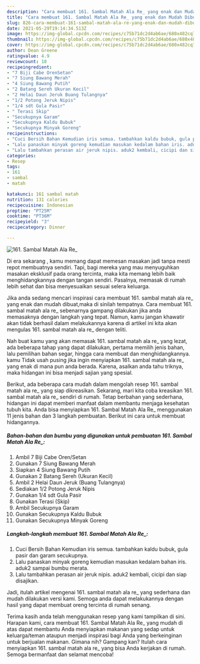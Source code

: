 ```yaml
---
description: "Cara membuat 161. Sambal Matah Ala Re_ yang enak dan Mudah Dibuat"
title: "Cara membuat 161. Sambal Matah Ala Re_ yang enak dan Mudah Dibuat"
slug: 826-cara-membuat-161-sambal-matah-ala-re-yang-enak-dan-mudah-dibuat
date: 2021-05-29T19:14:34.513Z
image: https://img-global.cpcdn.com/recipes/c75b71dc2d4ab6ae/680x482cq70/161-sambal-matah-ala-re_-foto-resep-utama.jpg
thumbnail: https://img-global.cpcdn.com/recipes/c75b71dc2d4ab6ae/680x482cq70/161-sambal-matah-ala-re_-foto-resep-utama.jpg
cover: https://img-global.cpcdn.com/recipes/c75b71dc2d4ab6ae/680x482cq70/161-sambal-matah-ala-re_-foto-resep-utama.jpg
author: Dean Greene
ratingvalue: 4.9
reviewcount: 10
recipeingredient:
- "7 Biji Cabe OrenSetan"
- "7 Siung Bawang Merah"
- "4 Siung Bawang Putih"
- "2 Batang Sereh Ukuran Kecil"
- "2 Helai Daun Jeruk Buang Tulangnya"
- "1/2 Potong Jeruk Nipis"
- "1/4 sdt Gula Pasir"
- " Terasi Skip"
- "Secukupnya Garam"
- "Secukupnya Kaldu Bubuk"
- "Secukupnya Minyak Goreng"
recipeinstructions:
- "Cuci Bersih Bahan Kemudian iris semua. tambahkan kaldu bubuk, gula pasir dan garam secukupnya."
- "Lalu panaskan minyak goreng kemudian masukan kedalam bahan iris. aduk2 sampai bumbu merata."
- "Lalu tambahkan perasan air jeruk nipis. aduk2 kembali, cicipi dan siap disajikan."
categories:
- Resep
tags:
- 161
- sambal
- matah

katakunci: 161 sambal matah 
nutrition: 131 calories
recipecuisine: Indonesian
preptime: "PT25M"
cooktime: "PT36M"
recipeyield: "3"
recipecategory: Dinner

---
```



![161. Sambal Matah Ala Re_](https://img-global.cpcdn.com/recipes/c75b71dc2d4ab6ae/680x482cq70/161-sambal-matah-ala-re_-foto-resep-utama.jpg)

Di era  sekarang , kamu memang dapat memesan masakan jadi tanpa mesti repot membuatnya sendiri. Tapi, bagi mereka yang mau menyuguhkan masakan eksklusif pada orang tercinta, maka kita memang lebih baik menghidangkannya dengan tangan sendiri. Pasalnya, memasak di rumah lebih sehat dan bisa menyesuaikan sesuai selera keluarga.

Jika anda sedang mencari inspirasi cara membuat 161. sambal matah ala re_ yang enak dan mudah dibuat,maka di sinilah tempatnya. Cara membuat 161. sambal matah ala re_  sebenarnya gampang dilakukan jika anda memasaknya dengan langkah yang tepat. Namun, kamu jangan khawatir akan tidak berhasil dalam melakukannya 
karena di artikel ini kita akan mengulas 161. sambal matah ala re_ dengan teliti.  



Nah buat kamu yang akan memasak 161. sambal matah ala re_ yang lezat, ada beberapa tahap yang dapat dilakukan, pertama memilih jenis bahan, lalu pemilihan bahan segar, hingga cara membuat dan menghidangkannya. kamu Tidak usah pusing jika ingin menyiapkan 161. sambal matah ala re_ yang enak di mana pun anda berada. Karena, asalkan anda  tahu triknya, maka hidangan ini bisa menjadi sajian yang spesial.

Berikut, ada beberapa cara mudah dalam mengolah resep 161. sambal matah ala re_ yang siap dikreasikan. Sekarang, mari kita coba kreasikan 161. sambal matah ala re_ sendiri di rumah. Tetap berbahan yang sederhana, hidangan ini dapat memberi manfaat dalam membantu menjaga kesehatan tubuh kita. Anda bisa menyiapkan 161. Sambal Matah Ala Re_ menggunakan 11 jenis bahan dan 3 langkah pembuatan. Berikut ini cara untuk membuat hidangannya.

<!--inarticleads1-->

##### Bahan-bahan dan bumbu yang digunakan untuk pembuatan 161. Sambal Matah Ala Re_:

1. Ambil 7 Biji Cabe Oren/Setan
1. Gunakan 7 Siung Bawang Merah
1. Siapkan 4 Siung Bawang Putih
1. Gunakan 2 Batang Sereh (Ukuran Kecil)
1. Ambil 2 Helai Daun Jeruk (Buang Tulangnya)
1. Sediakan 1/2 Potong Jeruk Nipis
1. Gunakan 1/4 sdt Gula Pasir
1. Gunakan  Terasi (Skip)
1. Ambil Secukupnya Garam
1. Gunakan Secukupnya Kaldu Bubuk
1. Gunakan Secukupnya Minyak Goreng




<!--inarticleads2-->

##### Langkah-langkah membuat 161. Sambal Matah Ala Re_:

1. Cuci Bersih Bahan Kemudian iris semua. tambahkan kaldu bubuk, gula pasir dan garam secukupnya.
1. Lalu panaskan minyak goreng kemudian masukan kedalam bahan iris. aduk2 sampai bumbu merata.
1. Lalu tambahkan perasan air jeruk nipis. aduk2 kembali, cicipi dan siap disajikan.




Jadi, itulah artikel mengenai  161. sambal matah ala re_  yang sederhana dan mudah dilakukan versi kami. Semoga anda dapat melakukannya dengan hasil yang dapat membuat oreng tercinta di rumah senang. 

Terima kasih anda telah menggunakan resep yang kami tampilkan di sini. Harapan kami, cara membuat  161. Sambal Matah Ala Re_ yang mudah di atas dapat membantu Anda menyiapkan makanan yang sedap untuk keluarga/teman ataupun menjadi inspirasi bagi Anda yang berkeinginan untuk berjualan makanan. Gimana nih? Gampang kan? Itulah cara menyiapkan 161. sambal matah ala re_ yang bisa Anda kerjakan di rumah. Semoga bermanfaat dan selamat mencoba!

